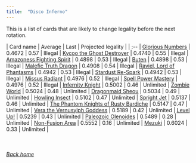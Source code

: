 ```yaml
---
title:  "Disco Inferno"
---
```


This is a list of cards that are likely to change legality before the next rotation.

| Card name | Average | Last | Projected legality |
| :-- |
[Glorious Numbers](https://db.ygoprodeck.com/card/?search=Glorious%20Numbers) | 0.4672 | 0.57 | Illegal |
[Kycoo the Ghost Destroyer](https://db.ygoprodeck.com/card/?search=Kycoo%20the%20Ghost%20Destroyer) | 0.4740 | 0.55 | Illegal |
[Amazoness Fighting Spirit](https://db.ygoprodeck.com/card/?search=Amazoness%20Fighting%20Spirit) | 0.4898 | 0.53 | Illegal |
[Buten](https://db.ygoprodeck.com/card/?search=Buten) | 0.4898 | 0.53 | Illegal |
[Malefic Truth Dragon](https://db.ygoprodeck.com/card/?search=Malefic%20Truth%20Dragon) | 0.4908 | 0.54 | Illegal |
[Raviel, Lord of Phantasms](https://db.ygoprodeck.com/card/?search=Raviel,%20Lord%20of%20Phantasms) | 0.4942 | 0.53 | Illegal |
[Stardust Re-Spark](https://db.ygoprodeck.com/card/?search=Stardust%20Re-Spark) | 0.4942 | 0.53 | Illegal |
[Missus Radiant](https://db.ygoprodeck.com/card/?search=Missus%20Radiant) | 0.4976 | 0.52 | Illegal |
[Spell Power Mastery](https://db.ygoprodeck.com/card/?search=Spell%20Power%20Mastery) | 0.4976 | 0.52 | Illegal |
[Infernity Knight](https://db.ygoprodeck.com/card/?search=Infernity%20Knight) | 0.5002 | 0.46 | Unlimited |
[Zombie World](https://db.ygoprodeck.com/card/?search=Zombie%20World) | 0.5024 | 0.48 | Unlimited |
[Dragonmaid Sheou](https://db.ygoprodeck.com/card/?search=Dragonmaid%20Sheou) | 0.5034 | 0.49 | Unlimited |
[Howling Insect](https://db.ygoprodeck.com/card/?search=Howling%20Insect) | 0.5102 | 0.47 | Unlimited |
[Spright Jet](https://db.ygoprodeck.com/card/?search=Spright%20Jet) | 0.5137 | 0.46 | Unlimited |
[The Phantom Knights of Rusty Bardiche](https://db.ygoprodeck.com/card/?search=The%20Phantom%20Knights%20of%20Rusty%20Bardiche) | 0.5147 | 0.47 | Unlimited |
[Vera the Vernusylph Goddess](https://db.ygoprodeck.com/card/?search=Vera%20the%20Vernusylph%20Goddess) | 0.5189 | 0.42 | Unlimited |
[Level Up!](https://db.ygoprodeck.com/card/?search=Level%20Up!) | 0.5239 | 0.43 | Unlimited |
[Paleozoic Olenoides](https://db.ygoprodeck.com/card/?search=Paleozoic%20Olenoides) | 0.5489 | 0.28 | Unlimited |
[Non-Fusion Area](https://db.ygoprodeck.com/card/?search=Non-Fusion%20Area) | 0.5552 | 0.16 | Unlimited |
[Mezuki](https://db.ygoprodeck.com/card/?search=Mezuki) | 0.6024 | 0.33 | Unlimited |

<br>

###### [Back home](index)